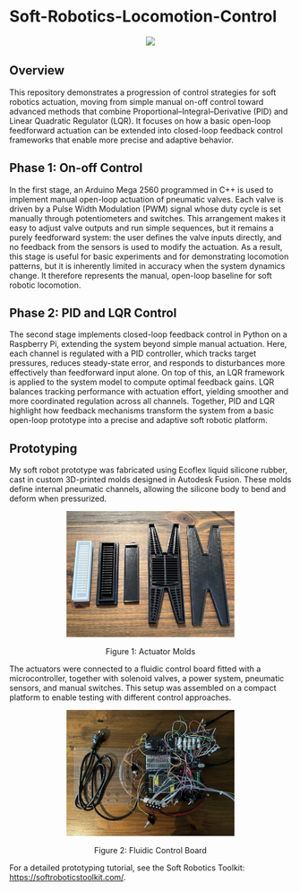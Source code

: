 # Soft-Robotics-Locomotion-Control

<p align="center">
  <img width="660" src="https://github.com/kkaiiwen/Soft-Robotics-Locomotion-Control/blob/main/Graphics/Soft Locomotive Robot.GIF">
</p>

## Overview

This repository demonstrates a progression of control strategies for soft robotics actuation, moving from simple manual on-off control toward advanced methods that combine Proportional–Integral–Derivative (PID) and Linear Quadratic Regulator (LQR). It focuses on how a basic open-loop feedforward actuation can be extended into closed-loop feedback control frameworks that enable more precise and adaptive behavior.

## Phase 1: On-off Control

In the first stage, an Arduino Mega 2560 programmed in C++ is used to implement manual open-loop actuation of pneumatic valves. Each valve is driven by a Pulse Width Modulation (PWM) signal whose duty cycle is set manually through potentiometers and switches. This arrangement makes it easy to adjust valve outputs and run simple sequences, but it remains a purely feedforward system: the user defines the valve inputs directly, and no feedback from the sensors is used to modify the actuation. As a result, this stage is useful for basic experiments and for demonstrating locomotion patterns, but it is inherently limited in accuracy when the system dynamics change. It therefore represents the manual, open-loop baseline for soft robotic locomotion.

## Phase 2: PID and LQR Control

The second stage implements closed-loop feedback control in Python on a Raspberry Pi, extending the system beyond simple manual actuation. Here, each channel is regulated with a PID controller, which tracks target pressures, reduces steady-state error, and responds to disturbances more effectively than feedforward input alone. On top of this, an LQR framework is applied to the system model to compute optimal feedback gains. LQR balances tracking performance with actuation effort, yielding smoother and more coordinated regulation across all channels. Together, PID and LQR highlight how feedback mechanisms transform the system from a basic open-loop prototype into a precise and adaptive soft robotic platform.

## Prototyping

My soft robot prototype was fabricated using Ecoflex liquid silicone rubber, cast in custom 3D-printed molds designed in Autodesk Fusion. These molds define internal pneumatic channels, allowing the silicone body to bend and deform when pressurized.

<p align="center">
  <kbd>
    <img width="300" src="https://github.com/kkaiiwen/Soft-Robotics-Locomotion-Control/blob/main/Graphics/Actuator Molds.jpg">
  </kbd>
</p>
<p align="center">
    <text> Figure 1: Actuator Molds </text>
</p>

The actuators were connected to a fluidic control board fitted with a microcontroller, together with solenoid valves, a power system, pneumatic sensors, and manual switches. This setup was assembled on a compact platform to enable testing with different control approaches.

<p align="center">
  <kbd>
    <img width="300" src="https://github.com/kkaiiwen/Soft-Robotics-Locomotion-Control/blob/main/Graphics/Fluidic Control Board.jpg">
  </kbd>
</p>
<p align="center">
    <text> Figure 2: Fluidic Control Board </text>
</p>

For a detailed prototyping tutorial, see the Soft Robotics Toolkit: https://softroboticstoolkit.com/.


